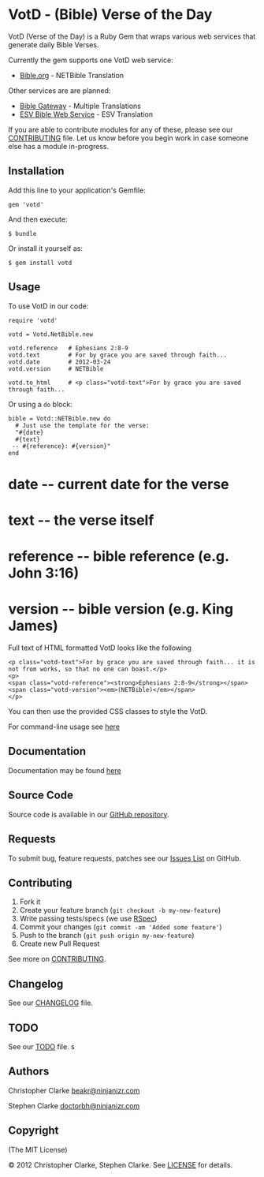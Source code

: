 # VotD - (Bible) Verse of the Day

VotD (Verse of the Day) is a Ruby Gem that wraps various web services that generate
daily Bible Verses.

Currently the gem supports one VotD web service:

* [Bible.org](http://labs.bible.org) - NETBible Translation

Other services are are planned:

* [Bible Gateway](http://www.biblegateway.com) - Multiple Translations
* [ESV Bible Web Service](http://www.esvapi.org/) - ESV Translation

If you are able to contribute modules for any of these, please see our [CONTRIBUTING](http://rubydoc.info/gems/votd/file/CONTRIBUTING.md) file. Let us know before you begin work in case someone else has a module in-progress.

## Installation

Add this line to your application's Gemfile:

    gem 'votd'

And then execute:

    $ bundle

Or install it yourself as:

    $ gem install votd

## Usage

To use VotD in our code:

    require 'votd'
    
    votd = Votd.NetBible.new
    
    votd.reference   # Ephesians 2:8-9
    votd.text        # For by grace you are saved through faith...
    votd.date        # 2012-03-24
    votd.version     # NETBible
    
    votd.to_html     # <p class="votd-text">For by grace you are saved through faith...

Or using a `do` block:

    bible = Votd::NETBible.new do
      # Just use the template for the verse:
      "#{date}
      #{text}
     -- #{reference}: #{version}"
    end

# date      -- current date for the verse
# text      -- the verse itself
# reference -- bible reference (e.g. John 3:16)
# version   -- bible version (e.g. King James)
    
Full text of HTML formatted VotD looks like the following

    <p class="votd-text">For by grace you are saved through faith... it is not from works, so that no one can boast.</p>
    <p>
    <span class="votd-reference"><strong>Ephesians 2:8-9</strong></span>
	<span class="votd-version"><em>(NETBible)</em></span>
	</p>

You can then use the provided CSS classes to style the VotD.

For command-line usage see [here](https://github.com/doctorbh/votd/wiki/Shell-Tool)

## Documentation

Documentation may be found [here](http://rubydoc.info/gems/votd/file/README.md)

## Source Code

Source code is available in our [GitHub repository](https://github.com/doctorbh/votd).

## Requests

To submit bug, feature requests, patches see our [Issues List](https://github.com/doctorbh/votd/issues) on GitHub.

## Contributing

1. Fork it
2. Create your feature branch (`git checkout -b my-new-feature`)
3. Write passing tests/specs (we use [RSpec](http://rspec.info))
4. Commit your changes (`git commit -am 'Added some feature'`)
5. Push to the branch (`git push origin my-new-feature`)
6. Create new Pull Request

See more on [CONTRIBUTING](http://rubydoc.info/gems/votd/file/CONTRIBUTING.md).

## Changelog

See our [CHANGELOG](http://rubydoc.info/gems/votd/file/CHANGELOG.md) file.

## TODO

See our [TODO](http://rubydoc.info/gems/votd/file/TODO.md) file.
s
## Authors

Christopher Clarke <beakr@ninjanizr.com>

Stephen Clarke <doctorbh@ninjanizr.com>

## Copyright

(The MIT License)

&copy; 2012 Christopher Clarke, Stephen Clarke. See [LICENSE](http://rubydoc.info/gems/votd/1.0.0/file/LICENSE) for details.
